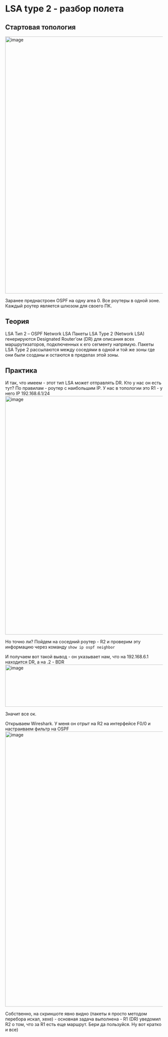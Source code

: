# LSA type 2 - разбор полета
## Стартовая топология 
<img width="1914" height="822" alt="image" src="https://github.com/user-attachments/assets/317a3f98-6018-4ad8-98ba-c282faf5bf3c" />

Заранее преднастроен OSPF на одну area 0. Все роутеры в одной зоне. 
Каждый роутер является шлюзом для своего ПК.

## Теория 
LSA Тип 2 – OSPF Network LSA
Пакеты LSA Type 2 (Network LSA) генерируются Designated Router’ом (DR) для описания всех маршрутизаторов, 
подключенных к его сегменту напрямую. Пакеты LSA Type 2 рассылаются между соседями в одной и 
той же зоны где они были созданы и остаются в пределах этой зоны.

## Практика

И так, что имеем - этот тип LSA может отправлять DR. Кто у нас он есть тут? По правилам - роутер с наибольшим IP. У нас в топологии это R1 - у него IP 192.168.6.1/24
<img width="1005" height="763" alt="image" src="https://github.com/user-attachments/assets/0cc768c1-a6f4-459d-89be-8963f099735e" />

Но точно ли? Пойдем на соседний роутер - R2 и проверим эту информацию через команду `show ip ospf neighbor`

И получаем вот такой вывод - он указывает нам, что на 192.168.6.1 находится DR, а на .2 - BDR 
<img width="1054" height="135" alt="image" src="https://github.com/user-attachments/assets/1e4d6df8-5b5f-4e02-b75b-95c25e803280" />

Значит все ок. 

Открываем Wireshark. У меня он отрыт на R2 на интерфейсе F0/0 и настраиваем фильтр на OSPF
<img width="1538" height="880" alt="image" src="https://github.com/user-attachments/assets/751e25e3-d94b-4667-a003-ac940d1eff45" />

Собственно, на скриншоте явно видно (пакеты я просто методом перебора искал, хехе) - основная задача выполнена - R1 (DR) уведомил R2 о том, что за R1 есть еще маршрут. Бери да пользуйся. Ну вот кратко и все) 

